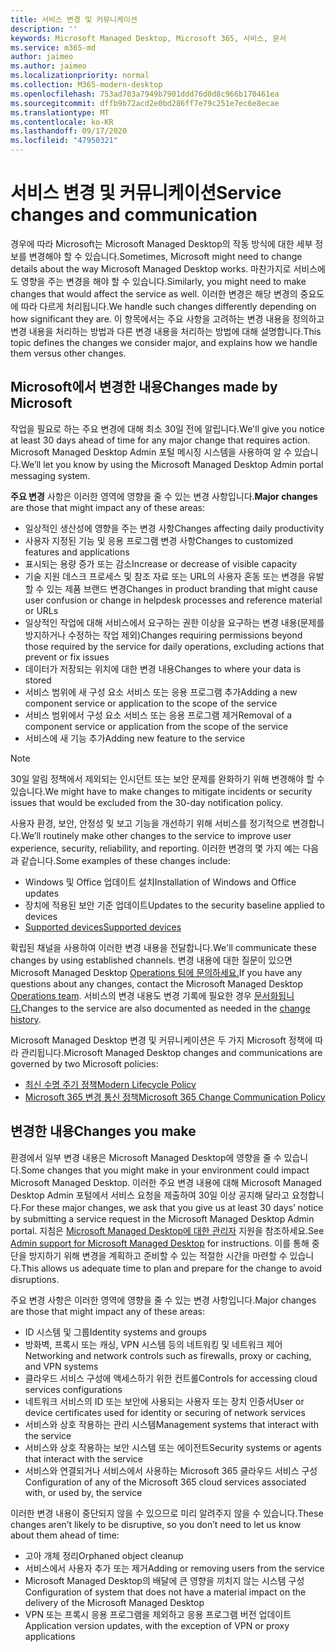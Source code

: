 ```yaml
---
title: 서비스 변경 및 커뮤니케이션
description: ''
keywords: Microsoft Managed Desktop, Microsoft 365, 서비스, 문서
ms.service: m365-md
author: jaimeo
ms.author: jaimeo
ms.localizationpriority: normal
ms.collection: M365-modern-desktop
ms.openlocfilehash: 753ad703a7949b7901ddd76d0d8c966b170461ea
ms.sourcegitcommit: dffb9b72acd2e0bd286ff7e79c251e7ec6e8ecae
ms.translationtype: MT
ms.contentlocale: ko-KR
ms.lasthandoff: 09/17/2020
ms.locfileid: "47950321"
---
```

# <a name="service-changes-and-communication"></a><span data-ttu-id="b4ec9-103">서비스 변경 및 커뮤니케이션</span><span class="sxs-lookup"><span data-stu-id="b4ec9-103">Service changes and communication</span></span>

<span data-ttu-id="b4ec9-104">경우에 따라 Microsoft는 Microsoft Managed Desktop의 작동 방식에 대한 세부 정보를 변경해야 할 수 있습니다.</span><span class="sxs-lookup"><span data-stu-id="b4ec9-104">Sometimes, Microsoft might need to change details about the way Microsoft Managed Desktop works.</span></span> <span data-ttu-id="b4ec9-105">마찬가지로 서비스에도 영향을 주는 변경을 해야 할 수 있습니다.</span><span class="sxs-lookup"><span data-stu-id="b4ec9-105">Similarly, you might need to make changes that would affect the service as well.</span></span> <span data-ttu-id="b4ec9-106">이러한 변경은 해당 변경의 중요도에 따라 다르게 처리됩니다.</span><span class="sxs-lookup"><span data-stu-id="b4ec9-106">We handle such changes differently depending on how significant they are.</span></span> <span data-ttu-id="b4ec9-107">이 항목에서는 주요 사항을 고려하는 변경 내용을 정의하고 변경 내용을 처리하는 방법과 다른 변경 내용을 처리하는 방법에 대해 설명합니다.</span><span class="sxs-lookup"><span data-stu-id="b4ec9-107">This topic defines the changes we consider major, and explains how we handle them versus other changes.</span></span>



## <a name="changes-made-by-microsoft"></a><span data-ttu-id="b4ec9-108">Microsoft에서 변경한 내용</span><span class="sxs-lookup"><span data-stu-id="b4ec9-108">Changes made by Microsoft</span></span>

<span data-ttu-id="b4ec9-109">작업을 필요로 하는 주요 변경에 대해 최소 30일 전에 알립니다.</span><span class="sxs-lookup"><span data-stu-id="b4ec9-109">We'll give you notice at least 30 days ahead of time for any major change that requires action.</span></span> <span data-ttu-id="b4ec9-110">Microsoft Managed Desktop Admin 포털 메시징 시스템을 사용하여 알 수 있습니다.</span><span class="sxs-lookup"><span data-stu-id="b4ec9-110">We’ll let you know by using the Microsoft Managed Desktop Admin portal messaging system.</span></span>

<span data-ttu-id="b4ec9-111">**주요 변경** 사항은 이러한 영역에 영향을 줄 수 있는 변경 사항입니다.</span><span class="sxs-lookup"><span data-stu-id="b4ec9-111">**Major changes** are those that might impact any of these areas:</span></span>
- <span data-ttu-id="b4ec9-112">일상적인 생산성에 영향을 주는 변경 사항</span><span class="sxs-lookup"><span data-stu-id="b4ec9-112">Changes affecting daily productivity</span></span>
- <span data-ttu-id="b4ec9-113">사용자 지정된 기능 및 응용 프로그램 변경 사항</span><span class="sxs-lookup"><span data-stu-id="b4ec9-113">Changes to customized features and applications</span></span>
- <span data-ttu-id="b4ec9-114">표시되는 용량 증가 또는 감소</span><span class="sxs-lookup"><span data-stu-id="b4ec9-114">Increase or decrease of visible capacity</span></span>
- <span data-ttu-id="b4ec9-115">기술 지원 데스크 프로세스 및 참조 자료 또는 URL의 사용자 혼동 또는 변경을 유발할 수 있는 제품 브랜드 변경</span><span class="sxs-lookup"><span data-stu-id="b4ec9-115">Changes in product branding that might cause user confusion or change in helpdesk processes and reference material or URLs</span></span>
- <span data-ttu-id="b4ec9-116">일상적인 작업에 대해 서비스에서 요구하는 권한 이상을 요구하는 변경 내용(문제를 방지하거나 수정하는 작업 제외)</span><span class="sxs-lookup"><span data-stu-id="b4ec9-116">Changes requiring permissions beyond those required by the service for daily operations, excluding actions that prevent or fix issues</span></span>
- <span data-ttu-id="b4ec9-117">데이터가 저장되는 위치에 대한 변경 내용</span><span class="sxs-lookup"><span data-stu-id="b4ec9-117">Changes to where your data is stored</span></span>
- <span data-ttu-id="b4ec9-118">서비스 범위에 새 구성 요소 서비스 또는 응용 프로그램 추가</span><span class="sxs-lookup"><span data-stu-id="b4ec9-118">Adding a new component service or application to the scope of the service</span></span>
- <span data-ttu-id="b4ec9-119">서비스 범위에서 구성 요소 서비스 또는 응용 프로그램 제거</span><span class="sxs-lookup"><span data-stu-id="b4ec9-119">Removal of a component service or application from the scope of the service</span></span>
- <span data-ttu-id="b4ec9-120">서비스에 새 기능 추가</span><span class="sxs-lookup"><span data-stu-id="b4ec9-120">Adding new feature to the service</span></span>

> [!NOTE]
> <span data-ttu-id="b4ec9-121">30일 알림 정책에서 제외되는 인시던트 또는 보안 문제를 완화하기 위해 변경해야 할 수 있습니다.</span><span class="sxs-lookup"><span data-stu-id="b4ec9-121">We might have to make changes to mitigate incidents or security issues that would be excluded from the 30-day notification policy.</span></span>

<span data-ttu-id="b4ec9-122">사용자 환경, 보안, 안정성 및 보고 기능을 개선하기 위해 서비스를 정기적으로 변경합니다.</span><span class="sxs-lookup"><span data-stu-id="b4ec9-122">We’ll routinely make other changes to the service to improve user experience, security, reliability, and reporting.</span></span> <span data-ttu-id="b4ec9-123">이러한 변경의 몇 가지 예는 다음과 같습니다.</span><span class="sxs-lookup"><span data-stu-id="b4ec9-123">Some examples of these changes include:</span></span>

- <span data-ttu-id="b4ec9-124">Windows 및 Office 업데이트 설치</span><span class="sxs-lookup"><span data-stu-id="b4ec9-124">Installation of Windows and Office updates</span></span>
- <span data-ttu-id="b4ec9-125">장치에 적용된 보안 기준 업데이트</span><span class="sxs-lookup"><span data-stu-id="b4ec9-125">Updates to the security baseline applied to devices</span></span>
- [<span data-ttu-id="b4ec9-126">Supported devices</span><span class="sxs-lookup"><span data-stu-id="b4ec9-126">Supported devices</span></span>](device-list.md)

<span data-ttu-id="b4ec9-127">확립된 채널을 사용하여 이러한 변경 내용을 전달합니다.</span><span class="sxs-lookup"><span data-stu-id="b4ec9-127">We'll communicate these changes by using established channels.</span></span> <span data-ttu-id="b4ec9-128">변경 내용에 대한 질문이 있으면 Microsoft Managed Desktop [Operations 팀에 문의하세요.](../working-with-managed-desktop/admin-support.md)</span><span class="sxs-lookup"><span data-stu-id="b4ec9-128">If you have any questions about any changes, contact the Microsoft Managed Desktop [Operations team](../working-with-managed-desktop/admin-support.md).</span></span> <span data-ttu-id="b4ec9-129">서비스의 변경 내용도 변경 기록에 필요한 경우 [문서화됩니다.](../change-history-managed-desktop.md)</span><span class="sxs-lookup"><span data-stu-id="b4ec9-129">Changes to the service are also documented as needed in the [change history](../change-history-managed-desktop.md).</span></span>

<span data-ttu-id="b4ec9-130">Microsoft Managed Desktop 변경 및 커뮤니케이션은 두 가지 Microsoft 정책에 따라 관리됩니다.</span><span class="sxs-lookup"><span data-stu-id="b4ec9-130">Microsoft Managed Desktop changes and communications are governed by two Microsoft policies:</span></span>
- [<span data-ttu-id="b4ec9-131">최신 수명 주기 정책</span><span class="sxs-lookup"><span data-stu-id="b4ec9-131">Modern Lifecycle Policy</span></span>](https://support.microsoft.com/help/30881/modern-lifecycle-policy)
- [<span data-ttu-id="b4ec9-132">Microsoft 365 변경 통신 정책</span><span class="sxs-lookup"><span data-stu-id="b4ec9-132">Microsoft 365 Change Communication Policy</span></span>](https://docs.microsoft.com/office365/admin/manage/message-center?redirectSourcePath=%252fen-us%252farticle%252fMessage-center-in-Office-365-38FB3333-BFCC-4340-A37B-DEDA509C2093&view=o365-worldwide)

## <a name="changes-you-make"></a><span data-ttu-id="b4ec9-133">변경한 내용</span><span class="sxs-lookup"><span data-stu-id="b4ec9-133">Changes you make</span></span>

<span data-ttu-id="b4ec9-134">환경에서 일부 변경 내용은 Microsoft Managed Desktop에 영향을 줄 수 있습니다.</span><span class="sxs-lookup"><span data-stu-id="b4ec9-134">Some changes that you might make in your environment could impact Microsoft Managed Desktop.</span></span> <span data-ttu-id="b4ec9-135">이러한 주요 변경 내용에 대해 Microsoft Managed Desktop Admin 포털에서 서비스 요청을 제출하여 30일 이상 공지해 달라고 요청합니다.</span><span class="sxs-lookup"><span data-stu-id="b4ec9-135">For these major changes, we ask that you give us at least 30 days’ notice by submitting a service request in the Microsoft Managed Desktop Admin portal.</span></span> <span data-ttu-id="b4ec9-136">지침은 [Microsoft Managed Desktop에 대한 관리자](../working-with-managed-desktop/admin-support.md) 지원을 참조하세요.</span><span class="sxs-lookup"><span data-stu-id="b4ec9-136">See [Admin support for Microsoft Managed Desktop](../working-with-managed-desktop/admin-support.md) for instructions.</span></span> <span data-ttu-id="b4ec9-137">이를 통해 중단을 방지하기 위해 변경을 계획하고 준비할 수 있는 적절한 시간을 마련할 수 있습니다.</span><span class="sxs-lookup"><span data-stu-id="b4ec9-137">This allows us adequate time to plan and prepare for the change to avoid disruptions.</span></span>

<span data-ttu-id="b4ec9-138">주요 변경 사항은 이러한 영역에 영향을 줄 수 있는 변경 사항입니다.</span><span class="sxs-lookup"><span data-stu-id="b4ec9-138">Major changes are those that might impact any of these areas:</span></span>

- <span data-ttu-id="b4ec9-139">ID 시스템 및 그룹</span><span class="sxs-lookup"><span data-stu-id="b4ec9-139">Identity systems and groups</span></span>
- <span data-ttu-id="b4ec9-140">방화벽, 프록시 또는 캐싱, VPN 시스템 등의 네트워킹 및 네트워크 제어</span><span class="sxs-lookup"><span data-stu-id="b4ec9-140">Networking and network controls such as firewalls, proxy or caching, and VPN systems</span></span>
- <span data-ttu-id="b4ec9-141">클라우드 서비스 구성에 액세스하기 위한 컨트롤</span><span class="sxs-lookup"><span data-stu-id="b4ec9-141">Controls for accessing cloud services configurations</span></span>
- <span data-ttu-id="b4ec9-142">네트워크 서비스의 ID 또는 보안에 사용되는 사용자 또는 장치 인증서</span><span class="sxs-lookup"><span data-stu-id="b4ec9-142">User or device certificates used for identity or securing of network services</span></span>
- <span data-ttu-id="b4ec9-143">서비스와 상호 작용하는 관리 시스템</span><span class="sxs-lookup"><span data-stu-id="b4ec9-143">Management systems that interact with the service</span></span>
- <span data-ttu-id="b4ec9-144">서비스와 상호 작용하는 보안 시스템 또는 에이전트</span><span class="sxs-lookup"><span data-stu-id="b4ec9-144">Security systems or agents that interact with the service</span></span>
- <span data-ttu-id="b4ec9-145">서비스와 연결되거나 서비스에서 사용하는 Microsoft 365 클라우드 서비스 구성</span><span class="sxs-lookup"><span data-stu-id="b4ec9-145">Configuration of any of the Microsoft 365 cloud services associated with, or used by, the service</span></span>

<span data-ttu-id="b4ec9-146">이러한 변경 내용이 중단되지 않을 수 있으므로 미리 알려주지 않을 수 있습니다.</span><span class="sxs-lookup"><span data-stu-id="b4ec9-146">These changes aren’t likely to be disruptive, so you don’t need to let us know about them ahead of time:</span></span>

- <span data-ttu-id="b4ec9-147">고아 개체 정리</span><span class="sxs-lookup"><span data-stu-id="b4ec9-147">Orphaned object cleanup</span></span>
- <span data-ttu-id="b4ec9-148">서비스에서 사용자 추가 또는 제거</span><span class="sxs-lookup"><span data-stu-id="b4ec9-148">Adding or removing users from the service</span></span>
- <span data-ttu-id="b4ec9-149">Microsoft Managed Desktop의 배달에 큰 영향을 끼치지 않는 시스템 구성</span><span class="sxs-lookup"><span data-stu-id="b4ec9-149">Configuration of system that does not have a material impact on the delivery of the Microsoft Managed Desktop</span></span>
- <span data-ttu-id="b4ec9-150">VPN 또는 프록시 응용 프로그램을 제외하고 응용 프로그램 버전 업데이트</span><span class="sxs-lookup"><span data-stu-id="b4ec9-150">Application version updates, with the exception of VPN or proxy applications</span></span>



